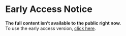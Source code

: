 # Early Access Notice

**The full content isn’t available to the public right now.**  
To use the early access version, [click here](https://githubuser102234.github.io/cloudstorage/build1).